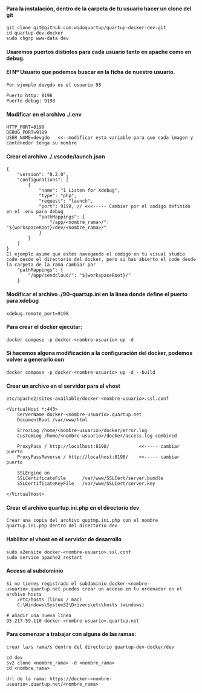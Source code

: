 #### Para la instalación, dentro de la carpeta de tu usuario hacer un clone del git 

    git clone git@github.com:widoquartup/quartup-docker-dev.git
    cd quartup-dev-docker
    sudo chgrp www-data dev

#### Usaremos puertos distintos para cada usuario tanto en apache como en debug. 
#### El Nº Usuario que podemos buscar en la ficha de nuestro usuario.

    Por ejemplo devgdo es el usuario 98

    Puerto http: 8198
    Puerto debug: 9198

#### Modificar en el archivo ./.env
    
    HTTP_PORT=8198
    DEBUG_PORT=9189
    USER_NAME=devgdo   <<--modificar esta variable para que cada imagen y contenedor tenga su nombre

#### Crear el archivo ./.vscode/launch.json
    
    {
        "version": "0.2.0",
        "configurations": [
            {
                "name": "1 Listen for Xdebug",
                "type": "php",
                "request": "launch",
                "port": 9198, // <<<----- Cambiar por el código definido en el .env para debug
                "pathMappings": {
                    "/app/<nombre_rama>/": "${workspaceRoot}/dev/<nombre_rama>/"
                }
            }
        ]
    }
    El ejemplo asume que estés navegando el código en tu visual studio code desde el directorio del docker, pero si has abierto el code desde la carpeta de la rama cambiar por 
        "pathMappings": {
            "/app/sendcloud/": "${workspaceRoot}/"
        }

#### Modificar el archivo ./90-quartup.ini en la línea donde define el puerto para xdebug

    xdebug.remote_port=9198

#### Para crear el docker ejecutar:
    docker compose -p docker-<nombre-usuario> up -d

#### Si hacemos alguna modificación a la configuración del docker, podemos volver a generarlo con 

    docker compose -p docker-<nombre-usuario> up -d --build

#### Crear un archivo en el servidor para el vhost 

    etc/apache2/sites-available/docker-<nombre-usuario>.ssl.conf                                                                                          

    <VirtualHost *:443>
        ServerName docker-<nombre-usuario>.quartup.net
        DocumentRoot /var/www/html
    
        ErrorLog /home/<nombre-usuario>/docker/error.log
        CustomLog /home/<nombre-usuario>/docker/access.log combined
    
        ProxyPass / http://localhost:8198/           <<----- cambiar puerto
        ProxyPassReverse / http://localhost:8198/    <<----- cambiar puerto
    
        SSLEngine on
        SSLCertificateFile      /var/www/SSLCert/server.bundle
        SSLCertificateKeyFile   /var/www/SSLCert/server.key
    
    </VirtualHost>

#### Crear el archivo quartup.ini.php en el directorio dev
    Crear una copia del archivo quptmp.ini.php con el nombre quartup.ini.php dentro del directorio dev

#### Habilitar el vhost en el servidor de desarrollo

    sudo a2ensite docker-<nombre-usuario>.ssl.conf   
    sudo service apache2 restart

#### Acceso al subdominio
    
    Si no tienes registrado el subdominio docker-<nombre-usuario>.quartup.net puedes crear un acceso en tu ordenador en el archivo hosts
        /etc/hosts (linux / mac)  
        C:\Windows\System32\Drivers\etc\hosts (windows)

    # añadir una nueva línea
    95.217.59.110 docker-<nombre-usuario>.quartup.net

#### Para comenzar a trabajar con alguna de las ramas:

    crear la/s rama/s dentro del directorio quartup-dev-docker/dev

    cd dev
    sv2 clone <nombre_rama> -d <nombre_rama>
    cd <nombre_rama>

    Url de la rama: https://docker-<nombre-usuario>.quartup.net/<nombre_rama>
